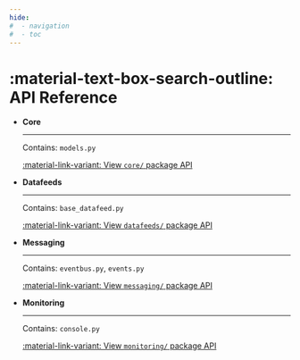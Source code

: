 ```yaml
---
hide:
#  - navigation
#  - toc
---
```


# :material-text-box-search-outline: **API** Reference

<div class="grid cards" markdown>


-   __Core__&nbsp;&nbsp;

    ---

    Contains: `models.py`


    [:material-link-variant: View `core/` package API](core/models.md)

-   __Datafeeds__&nbsp;&nbsp;

    ---

    Contains: `base_datafeed.py`


    [:material-link-variant: View `datafeeds/` package API](datafeeds/base_datafeed.md)

-   __Messaging__&nbsp;&nbsp;

    ---

    Contains: `eventbus.py`, `events.py`


    [:material-link-variant: View `messaging/` package API](messaging/eventbus.md)

-   __Monitoring__&nbsp;&nbsp;

    ---

    Contains: `console.py`


    [:material-link-variant: View `monitoring/` package API](monitoring/console.md)

</div>
